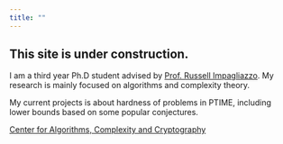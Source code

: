 ```yaml
---
title: ""
---
```


<h2>This site is under construction.</h2>

I am a third year Ph.D student advised by [Prof. Russell Impagliazzo](http://cseweb.ucsd.edu/~russell/). My research is mainly focused on algorithms and complexity theory.

My current projects is about hardness of problems in PTIME, including lower bounds based on some popular conjectures.

<a href="http://cacc.ucsd.edu/home.html">Center for Algorithms, Complexity and Cryptography</a><br>